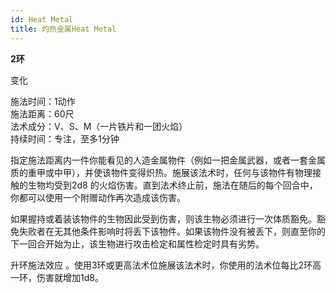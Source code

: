 ```yaml
---
id: Heat Metal
title: 灼热金属Heat Metal
---
```


**2环**

变化

施法时间：1动作  
施法距离：60尺  
法术成分：V、S、M（一片铁片和一团火焰）  
持续时间：专注，至多1分钟  


指定施法距离内一件你能看见的人造金属物件（例如一把金属武器，或者一套金属质的重甲或中甲），并使该物件变得炽热。施展该法术时，任何与该物件有物理接触的生物均受到2d8
的火焰伤害。直到法术终止前，施法在随后的每个回合中，你都可以使用一个附赠动作再次造成该伤害。


如果握持或着装该物件的生物因此受到伤害，则该生物必须进行一次体质豁免。豁免失败者在无其他条件影响时将丢下该物件。如果该物件没有被丢下，则直至你的下一回合开始为止，该生物进行攻击检定和属性检定时具有劣势。

升环施法效应
。使用3环或更高法术位施展该法术时，你使用的法术位每比2环高一环，伤害就增加1d8。
